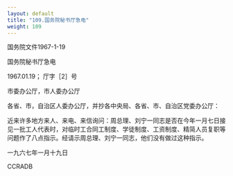 ```yaml
---
layout: default
title: "109.国务院秘书厅急电"
weight: 109
---
```


国务院文件1967-1-19

国务院秘书厅急电

1967.01.19； 厅字［2］号

市委办公厅，市人委办公厅

各省、市，自治区人委办公厅，并抄各中央局、各省、市、自治区党委办公厅：

近来许多地方来人、来电、来信询问：周总理、刘宁一同志是否在今年一月七日接见一批工人代表时，对临时工合同工制度、学徒制度、工资制度、精简人员复职等问题作了八点指示。经请示周总理、刘宁一同志，他们没有做过这种指示。

一九六七年一月十九日

CCRADB

